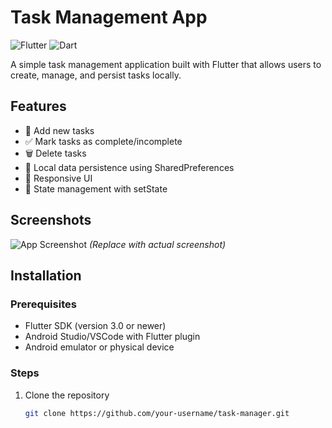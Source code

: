 # Task Management App

![Flutter](https://img.shields.io/badge/Flutter-%2302569B.svg?style=flat&logo=Flutter&logoColor=white)
![Dart](https://img.shields.io/badge/Dart-0175C2?style=flat&logo=dart&logoColor=white)

A simple task management application built with Flutter that allows users to create, manage, and persist tasks locally.

## Features

- 📝 Add new tasks
- ✅ Mark tasks as complete/incomplete
- 🗑️ Delete tasks
- 💾 Local data persistence using SharedPreferences
- 📱 Responsive UI
- 🔄 State management with setState

## Screenshots

![App Screenshot](https://via.placeholder.com/300x600/008080/FFFFFF?text=Task+Manager+Demo) 
*(Replace with actual screenshot)*

## Installation

### Prerequisites
- Flutter SDK (version 3.0 or newer)
- Android Studio/VSCode with Flutter plugin
- Android emulator or physical device

### Steps
1. Clone the repository
   ```bash
   git clone https://github.com/your-username/task-manager.git
